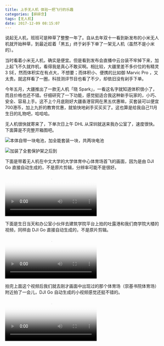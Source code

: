 ```yaml
---
title: 上手无人机 体验一把飞行的乐趣
categories: [碎碎念]
tags: [无人机]
date: 2017-12-09 08:15:07
---
```


说起无人机，班班可是种草了整整一年了。自从去年双十一看到新发布的小米无人机就开始种草，到最近趁着「黑五」终于剁手下单了一架无人机（虽然不是小米的）。

当时看着小米无人机，确实是便宜。但是看到发布会直播中云台装不牢掉下来，加上起飞不久就炸机，看得我是真心不敢买啊。相比较，大疆里差不多价位的有精灵 3 SE，然而体积实在有点大，不想要；而体积小、便携的比如御 Marvic Pro ，又太贵。就这样看了一圈，科技测评节目也看了不少，却依旧没有剁手下单。<!-- more -->

今年五月，大疆推出了一款无人机「晓 Spark」，一看这名字就知道体积很小了，而且价格也还不错。仔细研究了一下功能，感觉挺适合我这种新手玩家的，小巧、安全、容易上手。这不上个月底刚好大疆香港官网在黑五优惠嘛，买套装可以便宜700港币，加上九折的教育优惠，就愉快地剁手买买买了。这也算是给我自己11月生日的礼物吧，哈哈哈。

无人机很快就寄来了，下单次日上午 DHL 从深圳就送来我办公室了，速度很快。下面算是不完整开箱图吧。

![本体自带一块电池，加全能套装一块，共两块电池](https://web-1256060851.file.myqcloud.com/images/2017/上手无人机体验一把飞行的乐趣/spark1.jpeg!450x)

![加装了全套保护架之后到](https://web-1256060851.file.myqcloud.com/images/2017/上手无人机体验一把飞行的乐趣/spark2.jpeg!450x)

下面是带着无人机在中文大学的大学体育中心体育场首飞的画面，因为是由 DJI Go 直接自动生成的，不是原片剪辑，分辨率可能不是很好。
<video src="https://web-1256060851.file.myqcloud.com/images/2017/上手无人机体验一把飞行的乐趣/SportsCenter.m4v" poster="https://web-1256060851.file.myqcloud.com/images/2017/上手无人机体验一把飞行的乐趣/SportsCenter.png" type="video/m4v" controls="controls"></video>

下面是生日当天和办公室小伙伴去建筑学院平台上拍的吐露港和我们商学院大楼的视频，同样由 DJI Go 直接自动生成的，不是原片剪辑。
<video src="https://web-1256060851.file.myqcloud.com/images/2017/上手无人机体验一把飞行的乐趣/bschool.m4v" poster="https://web-1256060851.file.myqcloud.com/images/2017/上手无人机体验一把飞行的乐趣/bschool.png" type="video/m4v" controls="controls"></video>

拍完上面这个视频后我们就去刚才画面中出现过的那个体育场（崇基书院体育场）附近拍了一会儿，DJI Go 自动生成的小视频感觉还挺不错的。
<video src="https://web-1256060851.file.myqcloud.com/images/2017/上手无人机体验一把飞行的乐趣/ChungChiCollege.m4v" poster="https://web-1256060851.file.myqcloud.com/images/2017/上手无人机体验一把飞行的乐趣/ChungChiCollege.png" type="video/m4v" controls="controls"></video>